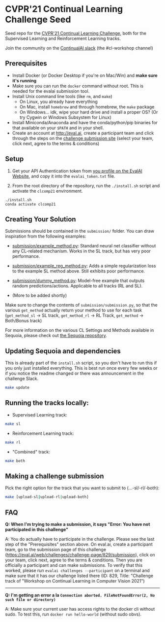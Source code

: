 # CVPR'21 Continual Learning Challenge Seed

Seed repo for the [CVPR'21 Continual Learning Challenge](https://eval.ai/web/challenges/challenge-page/829/overview), both for the Supervised Learning and Reinforcement Learning tracks.


Join the community on the [ContinualAI slack](https://join.slack.com/t/continualai/shared_invite/enQtNjQxNDYwMzkxNzk0LTBhYjg2MjM0YTM2OWRkNDYzOGE0ZTIzNDQ0ZGMzNDE3ZGUxNTZmNmM1YzJiYzgwMTkyZDQxYTlkMTI3NzZkNjU) (the #cl-workshop channel)

## Prerequisites

- Install Docker (or Docker Desktop if you're on Mac/Win) and **make sure it's running**
- Make sure you can run the `docker` command without root. This is needed for the evalai submission tool. 
- Install Unix command line tools (like `rm`, and `make`) 
    - On Linux, you already have everything
    - On Mac, install `homebrew` and through homebrew, the `make` package
    - On Windows... idk, wipe your hard drive and install a proper OS? (Or try Cygwin or Windows Subsystem for Linux)
- Install Miniconda/Anaconda and have the conda/python/pip binaries for that available on your `$PATH` and in your shell.
- Create an account at http://eval.ai, create a participant team and click through the steps on the [challenge submission site](https://eval.ai/web/challenges/challenge-page/829/submission) (select your team, click next, agree to the terms & conditions) 

## Setup

1. Get your API Authentication token from [you profile on the EvalAI Website](https://eval.ai/web/profile),
   and copy it into the `evalai_token.txt` file.

2. From the root directory of the repository, run the `./install.sh` script and activate the `clcomp21` environment.

```console
./install.sh
conda activate clcomp21
```

## Creating Your Solution

Submissions should be contained in the `submission/` folder. You can draw inspiration from the following examples:
- [submission/example_method.py](submission/example_method.py):
    Standard neural net classifier without any CL-related mechanism. Works in the SL
    track, but has very poor performance.

- [submission/example_reg_method.py](submission/example_reg_method.py):
    Adds a simple regularization loss to the example SL method above. Still exhibits
    poor performance.

- [submission/dummy_method.py](submission/dummy_method.py):
    Model-free example that outputs random predictions/actions. Applicable to all tracks (RL and SL).

- (More to be added shortly)

Make sure to change the contents of `submission/submission.py`, so that the various `get_method` actually return your method to use for each task (`get_method_sl` -> SL track, `get_method_rl` -> RL Track, `get_method` -> Both/Bonus track)

For more information on the various CL Settings and Methods available in Sequoia, please check out [the Sequoia repository](https://github.com/lebrice/Sequoia/).


## Updating Sequoia and dependencies

This is already part of the `install.sh` script, so you don't have to run this if you only just installed everything. This is best run once every few weeks or if you notice the readme changed or there was announcement in the challenge Slack.

```bash
make update
```


## Running the tracks locally:

- Supervised Learning track:

```bash
make sl
```

- Reinforcement Learning track:

```bash
make rl
```

- "Combined" track:

```bash
make both
```


## Making a challenge submission

Pick the right option for the track that you want to submit to (...-sl/-rl/-both):

```bash
make [upload-sl|upload-rl|upload-both]
```

## FAQ

**Q: When I'm trying to make a submission, it says "Error: You have not participated in this challenge"**

A: You do actually have to participate in the challenge. Please see the last step of the "Prerequisites" section above. On eval.ai, create a participant team, go to the submission page of this challenge (https://eval.ai/web/challenges/challenge-page/829/submission), click on your team, click next, agree to the terms & conditions. Then you are officially a participant and can make submissions. To verify that this worked, please run `evalai challenges --participant` on a terminal and make sure that it has our challenge listed there (ID: 829, Title: "Challenge track of "Workshop on Continual Learning in Computer Vision 2021")

---

**Q: I'm getting an error a la `Connection aborted. FileNotFoundError(2, No such file or directory) `**

A: Make sure your current user has access rights to the docker cli without sudo. To test this, run `docker run hello-world` (without sudo obvs).